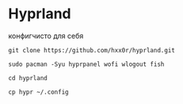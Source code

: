 # Hyprland

конфигчисто для себя

```git clone https://github.com/hxx0r/hyprland.git```



```sudo pacman -Syu hyprpanel wofi wlogout fish```

```cd hyprland```

```cp hypr ~/.config```

